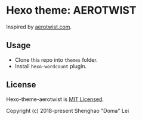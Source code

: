 # Hexo theme: AEROTWIST

Inspired by [aerotwist.com](https://aerotwist.com/blog/).


## Usage

- Clone this repo into `themes` folder.
- Install `hexo-wordcount` plugin.


## License

Hexo-theme-aerotwist is [MIT Licensed](https://github.com/SevenOutman/hexo-theme-aerotwist/blob/master/LICENSE).

Copyright (c) 2018-present Shenghao "Doma" Lei

